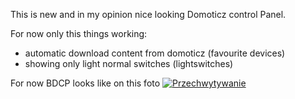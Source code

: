 This is new and in my opinion nice looking Domoticz control Panel.

For now only this things working:
  - automatic download content from domoticz (favourite devices)
  - showing only light normal switches (lightswitches)
  
  For now BDCP looks like on this foto
  <a href="https://ibb.co/C1dytS2"><img src="https://i.ibb.co/5MD39JF/Przechwytywanie.png" alt="Przechwytywanie" border="0"></a>
